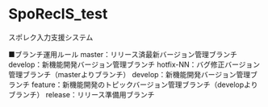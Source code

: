 # SpoRecIS_test
スポレク入力支援システム

■ブランチ運用ルール
master：リリース済最新バージョン管理ブランチ
develop：新機能開発バージョン管理ブランチ
hotfix-NN：バグ修正バージョン管理ブランチ（masterよりブランチ）
develop：新機能開発バージョン管理ブランチ
feature：新機能開発のトピックバージョン管理ブランチ（developよりブランチ）
release：リリース準備用ブランチ
